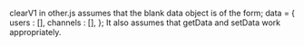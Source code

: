 clearV1 in other.js assumes that the blank data object is of the form;
data = {
  users : [],
  channels : [],
};
It also assumes that getData and setData work appropriately.